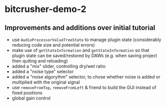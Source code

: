 # bitcrusher-demo-2



## Improvements and additions over initial tutorial 

* use `AudioProcessorValueTreeState` to manage plugin state (considerably reducing code size and potential errors) 
* make use of `getStateInformation` and `getStateInformation` so that plugin state can be saved/restored by DAWs (e.g. when saving project then quiting and reloading)
* added a "mix" slider, controlling dry/wet ratio 
* added a "noise type" selector
* added a "noise algorythm" selector, to chose whether noise is added or multiplied with the original signal
* use `removeFromTop`, `removeFromLeft` & friend to build the GUI instead of fixed positions
* global gain control

